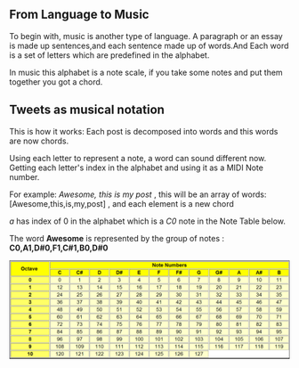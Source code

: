 ## From Language to Music

To begin with, music is another type of language. A paragraph or an essay is made up sentences,and each sentence made up of words.And Each word is a set of letters which are predefined in the alphabet.

In music this alphabet is a note scale, if you take some notes and put them together you got a chord.

## Tweets as musical notation

This is how it works: Each post is decomposed into words and this words are now chords.

Using each letter to represent a note, a word can sound different now.
Getting each letter's index in the alphabet and using it as a MIDI Note number.

For example: *Awesome, this is my post* , this will be an array of words: [Awesome,this,is,my,post] , and each element is a new chord

*a* has index of 0 in the alphabet which is a *C0* note in the Note Table below.

The word **Awesome** is represented by the group of notes : **C0,A1,D#0,F1,C#1,B0,D#0**

![Letter to Note](../project_images/midi_note_table.png?raw=true "Letter to Note")